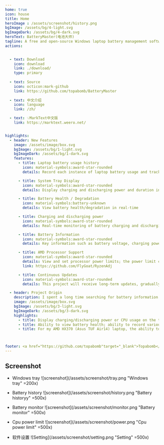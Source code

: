 ```yaml
---
home: true
icon: house
title: Home
heroImage : /assets/screenshot/history.png
bgImage: /assets/bg/4-light.svg
bgImageDark: /assets/bg/4-dark.svg
heroText: BatteryMaster(电池大师)
tagline: A free and open-source Windows laptop battery management software that supports the display of key battery information such as battery health, wear level, charging power, discharging power, battery voltage, and more; allows manual adjustment of processor power limits; and enables recording and viewing of historical battery health changes.
actions:
    

  - text: Download
    icon: download
    link: ./download/  
    type: primary
  
  - text: Source
    icon: octicon:mark-github
    link: https://github.com/topabomb/BatteryMaster
  
  - text: 中文介绍
    icon: language
    link: /zh/

  - text: 💡MarkText中文版
    link: https://marktext.weero.net/


highlights:
  - header: New Features
    image: /assets/image/box.svg
    bgImage: /assets/bg/1-light.svg
    bgImageDark: /assets/bg/1-dark.svg
    features:
      - title: Laptop battery usage history
        icon: material-symbols:award-star-rounded
        details: Record each instance of laptop battery usage and track changes in health or battery wear.

      - title: System Tray Display
        icon: material-symbols:award-star-rounded
        details: Display charging and discharging power and duration in different colors during charging and discharging, and show CPU usage when fully charged.

      - title: Battery Health / Degradation
        icon: material-symbols:battery-unknown
        details: View battery health/degradation in real-time

      - title: Charging and discharging power
        icon: material-symbols:award-star-rounded
        details: Real-time monitoring of battery charging and discharging power

      - title: Battery Information
        icon: material-symbols:award-star-rounded
        details: Key information such as battery voltage, charging power, discharging power, design capacity, full charge capacity, battery lifespan/degradation

      - title: AMD Processor Support
        icon: material-symbols:award-star-rounded
        details: View and set processor power limits; the power limit can be locked to prevent modification by other processes; this feature uses RyzenAdj code and is only supported by certain CPUs.
        link: https://github.com/FlyGoat/RyzenAdj

      - title: Continuous Updates
        icon: material-symbols:award-star-rounded
        details: This project will receive long-term updates, gradually adding more features and support for additional processors.

  - header: Project Origin
    description: I spent a long time searching for battery information monitoring software available for Windows. While HWiNFO and LibreHardwareMonitor can monitor a large amount of hardware, neither can consistently lock to the taskbar in the front. BatteryinfoView doesn't show up on the taskbar at all. I'm not criticizing these tools, as my knowledge of them only goes up to February 23, 2025, and these issues may have been resolved in newer versions. Additionally, in order to extend battery life when using my laptop, I wanted to set processor power limits to reduce battery consumption. So, I decided to develop the software myself. To practice Rust development, I forced myself to use Rust + Tauri for this project, and it needs to have at least the following features->
    image: /assets/image/box.svg
    bgImage: /assets/bg/3-light.svg
    bgImageDark: /assets/bg/3-dark.svg
    highlights:
      - title: Display charging/discharging power or CPU usage on the taskbar. The reason for not displaying the battery percentage is that it is already provided by Windows by default.
      - title: Ability to view battery health; ability to record various battery information history for tracking usage habits.
      - title: For my AMD HX370 (Asus TUF Air14) laptop, the ability to view power limits, and ideally, to modify them myself.



footer: <a href="https://github.com/topabomb"target="_blank">Topabomb</a> use <a href="https://theme-hope.vuejs.press/zh/" target="_blank">VuePress Theme Hope</a> Build this website
---
```


## Screenshot

- Windows tray
![screenshot](/assets/screenshot/tray.png "Windows tray" =200x)

- Battery history
![screenshot](/assets/screenshot/history.png "Battery historyy" =500x)

- Battery monitor
![screenshot](/assets/screenshot/monitor.png "Battery monitor" =500x)
- Cpu power limit
![screenshot](/assets/screenshot/power.png "Cpu power limit" =500x)
- 软件设置
![Setting](/assets/screenshot/setting.png "Setting" =500x)
